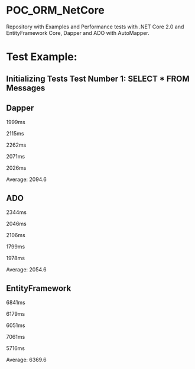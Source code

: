# POC_ORM_NetCore

Repository with Examples and Performance tests with .NET Core 2.0 and EntityFramework Core, Dapper and ADO with AutoMapper.

# Test Example: 
Initializing Tests
Test Number 1: SELECT * FROM Messages
-------------------------------------
## Dapper

1999ms

2115ms

2262ms

2071ms

2026ms

Average: 2094.6

## ADO

2344ms

2046ms

2106ms

1799ms

1978ms

Average: 2054.6

## EntityFramework

6841ms

6179ms

6051ms

7061ms

5716ms

Average: 6369.6
